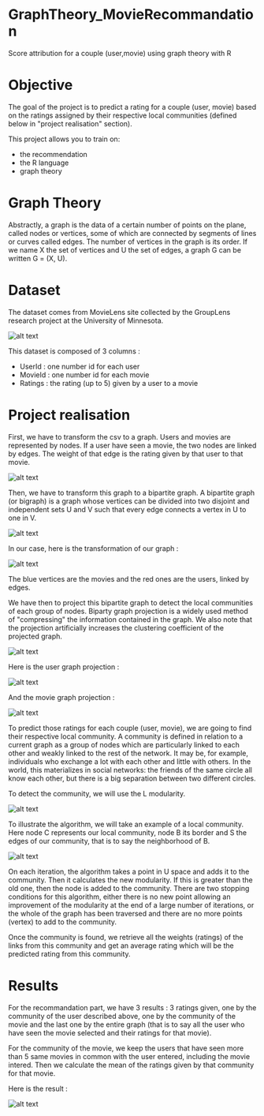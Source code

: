 # GraphTheory_MovieRecommandation

Score attribution for a couple (user,movie) using graph theory with R

# Objective

The goal of the project is to predict a rating for a couple (user, movie) based on the ratings assigned by their respective local communities (defined below in "project realisation" section).

This project allows you to train on:
- the recommendation
- the R language
- graph theory

# Graph Theory 

Abstractly, a graph is the data of a certain number of points on the plane, called nodes or vertices, some of which are connected by segments of lines or curves called edges. The number of vertices in the graph is its order. If we name X the set of vertices and U the set of edges, a graph G can be written G = (X, U).

# Dataset

The dataset comes from MovieLens site collected by the GroupLens research project at the University of Minnesota.

![alt text](https://github.com/Ainara2828/GraphTheory_MovieRecommandation/blob/main/images/CSV%20head.png?raw=true)

This dataset is composed of 3 columns :
- UserId : one number id for each user
- MovieId : one number id for each movie
- Ratings : the rating (up to 5) given by a user to a movie

# Project realisation

First, we have to transform the csv to a graph. Users and movies are represented by nodes. If a user have seen a movie, the two nodes are linked by edges. The weight of that edge is the rating given by that user to that movie.

![alt text](https://github.com/Ainara2828/GraphTheory_MovieRecommandation/blob/main/images/GraphG.png?raw=true)

Then, we have to transform this graph to a bipartite graph. A bipartite graph (or bigraph) is a graph whose vertices can be divided into two disjoint and independent sets U and V such that every edge connects a vertex in U to one in V.


![alt text](https://github.com/Ainara2828/GraphTheory_MovieRecommandation/blob/main/images/graph_bi.PNG?raw=true)

In our case, here is the transformation of our graph :

![alt text](https://github.com/Ainara2828/GraphTheory_MovieRecommandation/blob/main/images/graph_bi_.PNG?raw=true)

The blue vertices are the movies and the red ones are the users, linked by edges.

We have then to project this bipartite graph to detect the local communities of each group of nodes. Biparty graph projection is a widely used method of "compressing" the information contained in the graph. We also note that the projection artificially increases the clustering coefficient of the projected graph.

![alt text](https://github.com/Ainara2828/GraphTheory_MovieRecommandation/blob/main/images/projection_ex.PNG?raw=true)

Here is the user graph projection :

![alt text](https://github.com/Ainara2828/GraphTheory_MovieRecommandation/blob/main/images/proj_users.png?raw=true)

And the movie graph projection :

![alt text](https://github.com/Ainara2828/GraphTheory_MovieRecommandation/blob/main/images/proj_films.PNG?raw=true)

To predict those ratings for each couple (user, movie), we are going to find their respective local community. A community is defined in relation to a current graph as a group of nodes which are particularly linked to each other and weakly linked to the rest of the network. It may be, for example, individuals who exchange a lot with each other and little with others. In the world, this materializes in social networks: the friends of the same circle all know each other, but there is a big separation between two different circles.

To detect the community, we will use the L modularity. 

![alt text](https://github.com/Ainara2828/GraphTheory_MovieRecommandation/blob/main/images/modularity.png?raw=true)

To illustrate the algorithm, we will take an example of a local community. Here node C represents our local community, node B its border and S the edges of our community, that is to say the neighborhood of B.


![alt text](https://github.com/Ainara2828/GraphTheory_MovieRecommandation/blob/main/images/local_com.png?raw=true)

On each iteration, the algorithm takes a point in U space and adds it to the community. Then it calculates the new modularity. If this is greater than the old one, then the node is added to the community.
There are two stopping conditions for this algorithm, either there is no new point allowing an improvement of the modularity at the end of a large number of iterations, or the whole of the graph has been traversed and there are no more points (vertex) to add to the community.

Once the community is found, we retrieve all the weights (ratings) of the links from this community and get an average rating which will be the predicted rating from this community.

# Results

For the recommandation part, we have 3 results : 3 ratings given, one by the community of the user described above, one by the community of the movie and the last one by the entire graph (that is to say all the user who have seen the movie selected and their ratings for that movie).

For the community of the movie, we keep the users that have seen more than 5 same movies in common with the user entered, including the movie intered. Then we calculate the mean of the ratings given by that community for that movie.

Here is the result :

![alt text](https://github.com/Ainara2828/GraphTheory_MovieRecommandation/blob/main/images/resultat.PNG?raw=true)

